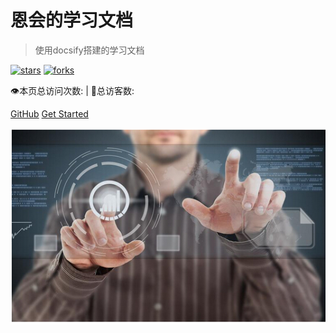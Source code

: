 # 恩会的学习文档
> 使用docsify搭建的学习文档

[![stars](https://badgen.net/github/stars/en-hui/study-code?icon=github&color=4ab8a1)](https://github.com/en-hui/study-code) 
[![forks](https://badgen.net/github/forks/en-hui/study-code?icon=github&color=4ab8a1)](https://github.com/en-hui/study-code)

<span id="busuanzi_container_site_pv">
    👁️本页总访问次数:<span id="busuanzi_value_site_pv"></span>
</span>
<span id="busuanzi_container_site_uv" > 
    | 🧑总访客数: <span id="busuanzi_value_site_uv"></span>
</span>

[GitHub](https://github.com/Hu-enhui/study-code/tree/master/docs)
[Get Started](README.md)

![](_media/study.png)